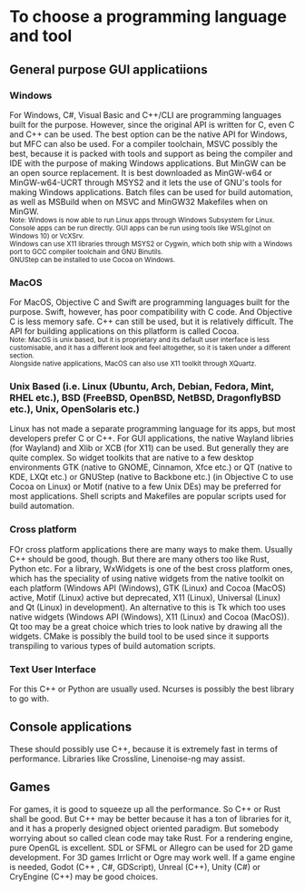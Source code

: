 # To choose a programming language and tool  
## General purpose GUI applicatiions  
### Windows  
For Windows, C#, Visual Basic and C++/CLI are programming languages built for the purpose. However, since the original API is written for C, even C and C++ can be used. The best option can be the native API for Windows, but MFC can also be used. For a compiler toolchain, MSVC possibly the best, because it is packed with tools and support as being the compiler and IDE with the purpose of making Windows applications. But MinGW can be an open source replacement. It is best downloaded as MinGW-w64 or MinGW-w64-UCRT through MSYS2 and it lets the use of GNU's tools for making Windows applications. Batch files can be used for build automation, as well as MSBuild when on MSVC and MinGW32 Makefiles when on MinGW.  
<sub>Note: Windows is now able to run Linux apps through Windows Subsystem for Linux. Console apps can be run directly. GUI apps can be run using tools like WSLg(not on Windows 10) or VcXSrv.<br>Windows can use X11 libraries through MSYS2 or Cygwin, which both ship with a Windows port to GCC compiler toolchain and GNU Binutils.<br>GNUStep can be installed to use Cocoa on Windows.</sub>  
### MacOS  
For MacOS, Objective C and Swift are programming languages built for the purpose. Swift, however, has poor compatibility with C code. And Objective C is less memory safe. C++ can still be used, but it is relatively difficult. The API for building applications on this pllatform is called Cocoa.  
<sub>Note: MacOS is unix based, but it is proprietary and its default user interface is less customisable, and it has a different look and feel altogether, so it is taken under a different section.<br>Alongside native applications, MacOS can also use X11 toolkit through XQuartz.</sub>  
### Unix Based (i.e. Linux (Ubuntu, Arch, Debian, Fedora, Mint, RHEL etc.), BSD (FreeBSD, OpenBSD, NetBSD, DragonflyBSD etc.), Unix, OpenSolaris etc.)  
Linux has not made a separate programming language for its apps, but most developers prefer C or C++. For GUI applications, the native Wayland libries (for Wayland) and Xlib or XCB (for X11) can be used. But generally they are quite complex. So widget toolkits that are native to a few desktop environments GTK (native to GNOME, Cinnamon, Xfce etc.) or QT (native to KDE, LXQt etc.) or GNUStep (native to Backbone etc.) (in Objective C to use Cocoa on Linux) or Motif (native to a few Unix DEs) may be preferred for most applications. Shell scripts and Makefiles are popular scripts used for build automation.  
### Cross platform  
FOr cross platform applications there are many ways to make them. Usually C++ should be good, though. But there are many others too like Rust, Python etc. For a library, WxWidgets is one of the best cross platform ones, which has the speciality of using native widgets from the native toolkit on each platform (Windows API (Windows), GTK (Linux) and Cocoa (MacOS) active, Motif (Linux) active but deprecated, X11 (Linux), Universal (Linux) and Qt (Linux) in development). An alternative to this is Tk which too uses native widgets (Windows API (Windows), X11 (Linux) and Cocoa (MacOS)). Qt too may be a great choice which tries to look native by drawing all the widgets. CMake is possibly the build tool to be used since it supports transpiling to various types of build automation scripts.  
### Text User Interface  
For this C++ or Python are usually used. Ncurses is possibly the best library to go with.  
## Console applications  
These should possibly use C++, because it is extremely fast in terms of performance. Libraries like Crossline, Linenoise-ng may assist.
## Games  
For games, it is good to squeeze up all the performance. So C++ or Rust shall be good. But C++ may be better because it has a ton of libraries for it, and it has a properly designed object oriented paradigm. But somebody worrying about so called clean code may take Rust. For a rendering engine, pure OpenGL is excellent. SDL or SFML or Allegro can be used for 2D game development. For 3D games Irrlicht or Ogre may work well. If a game engine is needed, Godot (C++
, C#, GDScript), Unreal (C++), Unity (C#) or CryEngine (C++) may be good choices.
